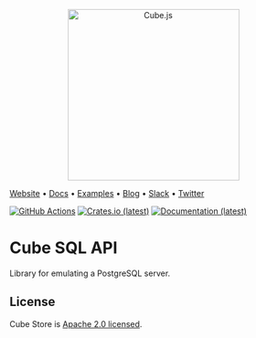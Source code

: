 <p align="center"><a href="https://cube.dev"><img src="https://i.imgur.com/zYHXm4o.png" alt="Cube.js" width="300px"></a></p>

[Website](https://cube.dev) • [Docs](https://cube.dev/docs) •
[Examples](#examples) • [Blog](https://cube.dev/blog) •
[Slack](https://slack.cube.dev) • [Twitter](https://twitter.com/thecubejs)

[![GitHub Actions](https://github.com/cube-js/cube.js/workflows/Rust/badge.svg)](https://github.com/cube-js/cube.js/actions?query=workflow%3ARust+branch%3Amaster)
[![Crates.io (latest)](https://img.shields.io/crates/dv/pg-srv)](https://crates.io/crates/pg-srv)
[![Documentation (latest)](https://img.shields.io/badge/Documentation-latest-orange)](https://docs.rs/pg-srv/latest/pg_srv/)

# Cube SQL API

Library for emulating a PostgreSQL server.

## License

Cube Store is [Apache 2.0 licensed](./LICENSE).
